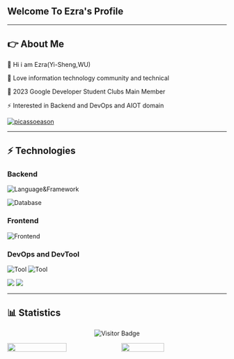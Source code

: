 ## Welcome To Ezra's Profile

----

## 👉 About Me

🤚 Hi i am Ezra(Yi-Sheng,WU)

🎲 Love information technology community and technical

💛 2023 Google Developer Student Clubs Main Member

⚡ Interested in Backend and DevOps and AIOT domain

<p align="left"> <a href="https://github.com/ryo-ma/github-profile-trophy"><img src="https://github-profile-trophy.vercel.app/?username=picassoeason&title=MultiLanguage,Commits" alt="picassoeason" /></a> </p>

----

## ⚡ Technologies


### Backend
![Language&Framework](https://skillicons.dev/icons?i=py,c,java,nodejs,express,c#)

![Database](https://skillicons.dev/icons?i=mysql,postgres,firebase,sqlite)


### Frontend

![Frontend](https://skillicons.dev/icons?i=react,bootstrap,flutter,firebase,vercel)

### DevOps and DevTool

![Tool](https://skillicons.dev/icons?i=git,github,gitlab,githubactions,bash,linux,vscode,gcp)
![Tool](https://skillicons.dev/icons?i=docker,nginx,postman,rabbitmq,figma)

![](https://i.imgur.com/xs6GuAv.png)
![](https://i.imgur.com/9luhOhi.png)

----

## 📊 Statistics


<span align="center">

![Visitor Badge](https://visitor-badge.laobi.icu/badge?page_id=picassoeason.picassoeason)

</span>
<div style="display:flex;">
<img style="display:inline-block;width:52%;" src="https://github-readme-stats.vercel.app/api?username=picassoeason&count_private=true&show_icons=true&theme=gotham&include_all_commits=true">
</img>
<img style="display:inline-block;width:44%;" src="https://github-readme-stats.vercel.app/api/top-langs/?username=picassoeason&theme=gotham&layout=compact">
</img></div>
<!-- <p><img align="center" src="https://github-readme-streak-stats.herokuapp.com/?user=picassoeason&" alt="picassoeason" /></p> -->

